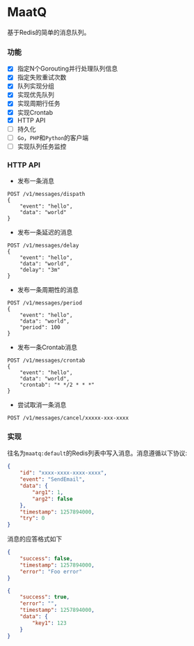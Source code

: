 MaatQ
===

基于Redis的简单的消息队列。

### 功能

* [x] 指定N个Gorouting并行处理队列信息
* [x] 指定失败重试次数
* [x] 队列实现分组
* [x] 实现优先队列
* [x] 实现周期行任务
* [x] 实现Crontab
* [x] HTTP API
* [ ] 持久化
* [ ] `Go`，`PHP`和`Python`的客户端
* [ ] 实现队列任务监控

### HTTP API

* 发布一条消息

```
POST /v1/messages/dispath
{
    "event": "hello",
    "data": "world"
}
```

* 发布一条延迟的消息

```
POST /v1/messages/delay
{
    "event": "hello",
    "data": "world",
    "delay": "3m"
}
```

* 发布一条周期性的消息

```
POST /v1/messages/period
{
    "event": "hello",
    "data": "world",
    "period": 100
}
```

* 发布一条Crontab消息

```
POST /v1/messages/crontab
{
    "event": "hello",
    "data": "world",
    "crontab": "* */2 * * *"
}
```

* 尝试取消一条消息

```
POST /v1/messages/cancel/xxxxx-xxx-xxxx
```

### 实现

往名为`maatq:default`的Redis列表中写入消息。消息遵循以下协议:

``` json
{
    "id": "xxxx-xxxx-xxxx-xxxx",
    "event": "SendEmail",
    "data": {
        "arg1": 1,
        "arg2": false
    },
    "timestamp": 1257894000,
    "try": 0
}
```

消息的应答格式如下

``` json
{
    "success": false,
    "timestamp": 1257894000,
    "error": "Foo error"
}

{
    "success": true,
    "error": "",
    "timestamp": 1257894000,
    "data": {
        "key1": 123
    }
}
```
